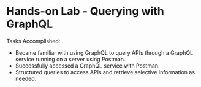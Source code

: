 # Hands-on Lab - Querying with GraphQL

Tasks Accomplished:

- Became familiar with using GraphQL to query APIs through a GraphQL service running on a server using Postman.
- Successfully accessed a GraphQL service with Postman.
- Structured queries to access APIs and retrieve selective information as needed.